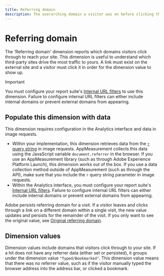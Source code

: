 ```yaml
---
title: Referring domain
description: The overarching domain a visitor was on before clicking through to your site.
---
```


# Referring domain

The 'Referring domain' dimension reports which domains visitors click through to reach your site. This dimension is useful to understand which third-party sites drive the most traffic to yours. A link must exist on the external site and a visitor must click it in order for the dimension value to show up.

>[!IMPORTANT]
>
>You must configure your report suite's [Internal URL filters](/help/admin/admin/internal-url-filter-admin.md) to use this dimension. Failure to configure internal URL filters can either include internal domains or prevent external domains from appearing.

## Populate this dimension with data

This dimension requires configuration in the Analytics interface and data in image requests.

* Within your implementation, this dimension retrieves data from the [`r` query string](/help/implement/validate/query-parameters.md) in image requests. AppMeasurement collects this data using the JavaScript variable `document.referrer` in the browser. If you use an AppMeasurement library (such as through Adobe Experience Platform Launch), this dimension works out of the box. If you use a data collection method outside of AppMeasurement (such as through the API), make sure that you include the `r` query string parameter in image requests.
* Within the Analytics interface, you must configure your report suite's [Internal URL filters](/help/admin/admin/internal-url-filter-admin.md). Failure to configure internal URL filters can either include internal domains or prevent external domains from appearing.

Adobe persists referring domain for a visit. If a visitor leaves and clicks through a link on a different domain within a single visit, the new value updates and persists for the remainder of the visit. If you only want to see the original value, see [Original referring domain](original-referring-domain.md).

## Dimension values

Dimension values include domains that visitors click through to your site. If a hit does not have any referrer data (either set or persisted), it groups under the dimension value `"Typed/Bookmarked"`. This dimension value means that there was no referrer value, such as if the visitor manually typed the browser address into the address bar, or clicked a bookmark.
